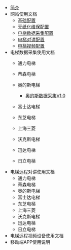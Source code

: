 * [简介](/)
* 网站使用文档
  * [基础配置](/website/base.md)
  * [无纸化维保配置](/website/maintain.md)
  * [电梯数据采集配置](/website/iot_data.md)
  * [电梯对讲配置](/website/iot_voice.md)
  * [电梯视频配置](/website/iot_video.md)
* 电梯数据采集使用文档
  * 通力电梯
  
  * 蒂森电梯
  
  * 奥的斯电梯
  	* [奥的斯数据采集V1.0](/data/otis/v1.0/奥的斯数据采集V1.0.md)
  * 富士达电梯
  
  * 东芝电梯
  
  * 上海三菱
  
  * 沃克斯电梯
  
  * 迅达电梯
  
  * 日立电梯
* 电梯远程对讲使用文档
  * 通力电梯
  * 蒂森电梯
  * 奥的斯电梯
  * 富士达电梯
  * 东芝电梯
  * 上海三菱
  * 沃克斯电梯
  * 迅达电梯
  * 日立电梯
* 电梯远程视频设备使用文档
* 移动端APP使用说明